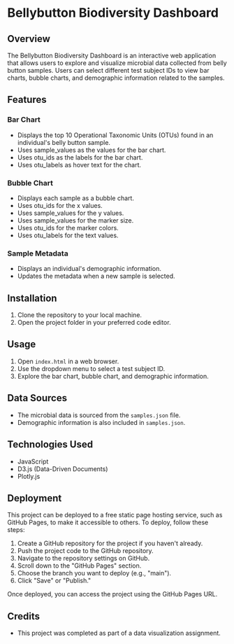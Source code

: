 # Bellybutton Biodiversity Dashboard

## Overview
The Bellybutton Biodiversity Dashboard is an interactive web application that allows users to explore and visualize microbial data collected from belly button samples. Users can select different test subject IDs to view bar charts, bubble charts, and demographic information related to the samples.

## Features

### Bar Chart
- Displays the top 10 Operational Taxonomic Units (OTUs) found in an individual's belly button sample.
- Uses sample_values as the values for the bar chart.
- Uses otu_ids as the labels for the bar chart.
- Uses otu_labels as hover text for the chart.

### Bubble Chart
- Displays each sample as a bubble chart.
- Uses otu_ids for the x values.
- Uses sample_values for the y values.
- Uses sample_values for the marker size.
- Uses otu_ids for the marker colors.
- Uses otu_labels for the text values.

### Sample Metadata
- Displays an individual's demographic information.
- Updates the metadata when a new sample is selected.

## Installation
1. Clone the repository to your local machine.
2. Open the project folder in your preferred code editor.

## Usage
1. Open `index.html` in a web browser.
2. Use the dropdown menu to select a test subject ID.
3. Explore the bar chart, bubble chart, and demographic information.

## Data Sources
- The microbial data is sourced from the `samples.json` file.
- Demographic information is also included in `samples.json`.

## Technologies Used
- JavaScript
- D3.js (Data-Driven Documents)
- Plotly.js

## Deployment
This project can be deployed to a free static page hosting service, such as GitHub Pages, to make it accessible to others. To deploy, follow these steps:

1. Create a GitHub repository for the project if you haven't already.
2. Push the project code to the GitHub repository.
3. Navigate to the repository settings on GitHub.
4. Scroll down to the "GitHub Pages" section.
5. Choose the branch you want to deploy (e.g., "main").
6. Click "Save" or "Publish."

Once deployed, you can access the project using the GitHub Pages URL.

## Credits
- This project was completed as part of a data visualization assignment.

